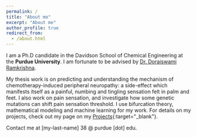 ```yaml
---
permalink: /
title: "About me"
excerpt: "About me"
author_profile: true
redirect_from: 
  - /about.html
---
```


I am a Ph.D candidate in the Davidson School of Chemical Engineering at the **Purdue University**. 
I am fortunate to be advised by [Dr. Doraiswami Ramkrishna](https://engineering.purdue.edu/ramkiites/).  

My thesis work is on predicting and understanding the mechanism of chemotherapy-induced peripheral neuropathy: a side-effect which manifests itself as a painful, numbing and tingling sensation felt in palm and feet. I also work on pain sensation, and investigate how some genetic mutations can shift pain sensation threshold. I use bifurcation theory, mathematical modeling and machine learning for my work. For details on my projects, check out my page on my [Projects](https://parulv1.github.io/projects){:target="_blank"}.  


Contact me at [my-last-name] 38 @ purdue [dot] edu.
